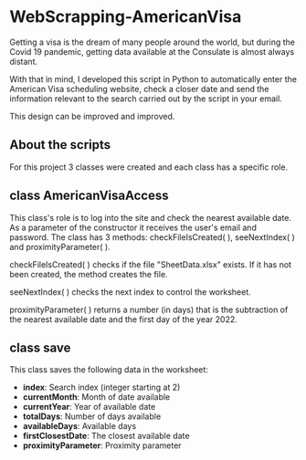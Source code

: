 # WebScrapping-AmericanVisa
Getting a visa is the dream of many people around the world, but during the Covid 19 pandemic, getting data available at the Consulate is almost always distant.

With that in mind, I developed this script in Python to automatically enter the American Visa scheduling website, check a closer date and send the information relevant to the search carried out by the script in your email.

This design can be improved and improved.

## About the scripts
For this project 3 classes were created and each class has a specific role.

## class AmericanVisaAccess
This class's role is to log into the site and check the nearest available date. As a parameter of the constructor it receives the user's email and password. The class has 3 methods: checkFileIsCreated( ), seeNextIndex( ) and proximityParameter( ).

checkFileIsCreated( ) checks if the file "SheetData.xlsx" exists. If it has not been created, the method creates the file.

seeNextIndex( ) checks the next index to control the worksheet.

proximityParameter( ) returns a number (in days) that is the subtraction of the nearest available date and the first day of the year 2022.

## class save
This class saves the following data in the worksheet:

* **index**: Search index (integer starting at 2)
* **currentMonth**: Month of date available
* **currentYear**: Year of available date
* **totalDays**: Number of days available
* **availableDays**: Available days
* **firstClosestDate**: The closest available date
* **proximityParameter**: Proximity parameter


